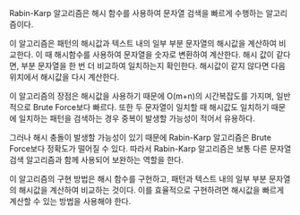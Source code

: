 Rabin-Karp 알고리즘은 해시 함수를 사용하여 문자열 검색을 빠르게 수행하는 알고리즘이다.

이 알고리즘은 패턴의 해시값과 텍스트 내의 일부 부분 문자열의 해시값을 계산하여 비교한다. 이 때 해시함수를 사용하여 문자열을 숫자로 변환하여 계산한다.
해시 값이 같다면, 부분 문자열을 한 번 더 비교하여 일치하는지 확인한다. 해시값이 같지 않다면 다음 위치에서 해시값을 다시 계산한다.

이 알고리즘의 장점은 해시값을 사용하기 때문에 O(m+n)의 시간복잡도를 가지며, 일반적으로 Brute Force보다 빠르다.
또한 두 문자열이 일치할 때 해시값도 일치하기 때문에 일치하는 패턴을 검색하는 경우 중복이 발생할 가능성이 적어서 유용하다.

그러나 해시 충돌이 발생할 가능성이 있기 때문에 Rabin-Karp 알고리즘은 Brute Force보다 정확도가 떨어질 수 있다. 따라서 Rabin-Karp 알고리즘은 보통 다른 문자열 검색 알고리즘과 함께 사용되어 보완하는 역할을 한다.

이 알고리즘의 구현 방법은 해시 함수를 구현하고, 패턴과 텍스트 내의 일부 부분 문자열의 해시값을 계산하여 비교하는 것이다. 이를 효율적으로 구현하려면 해시값을 빠르게 계산할 수 있는 방법을 사용해야 한다.